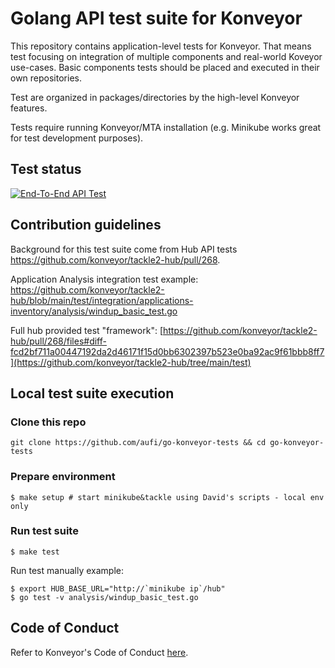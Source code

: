 # Golang API test suite for Konveyor

This repository contains application-level tests for Konveyor. That means test focusing on integration of multiple components and real-world Koveyor use-cases. Basic components tests should be placed and executed in their own repositories.

Test are organized in packages/directories by the high-level Konveyor features.

Tests require running Konveyor/MTA installation (e.g. Minikube works great for test development purposes).

## Test status

[![End-To-End API Test](https://github.com/aufi/go-konveyor-tests/actions/workflows/e2e-api-test.yml/badge.svg?branch=main)](https://github.com/aufi/go-konveyor-tests/actions/workflows/e2e-api-test.yml)


## Contribution guidelines

Background for this test suite come from Hub API tests https://github.com/konveyor/tackle2-hub/pull/268.

Application Analysis integration test example: https://github.com/konveyor/tackle2-hub/blob/main/test/integration/applications-inventory/analysis/windup_basic_test.go

Full hub provided test "framework": [https://github.com/konveyor/tackle2-hub/pull/268/files#diff-fcd2bf711a00447192da2d46171f15d0bb6302397b523e0ba92ac9f61bbb8ff7](https://github.com/konveyor/tackle2-hub/tree/main/test)


## Local test suite execution

### Clone this repo

```
git clone https://github.com/aufi/go-konveyor-tests && cd go-konveyor-tests
```

### Prepare environment

```
$ make setup # start minikube&tackle using David's scripts - local env only
```

### Run test suite

```
$ make test
```

Run test manually example:

```
$ export HUB_BASE_URL="http://`minikube ip`/hub"
$ go test -v analysis/windup_basic_test.go
```

## Code of Conduct
Refer to Konveyor's Code of Conduct [here](https://github.com/konveyor/community/blob/main/CODE_OF_CONDUCT.md).
